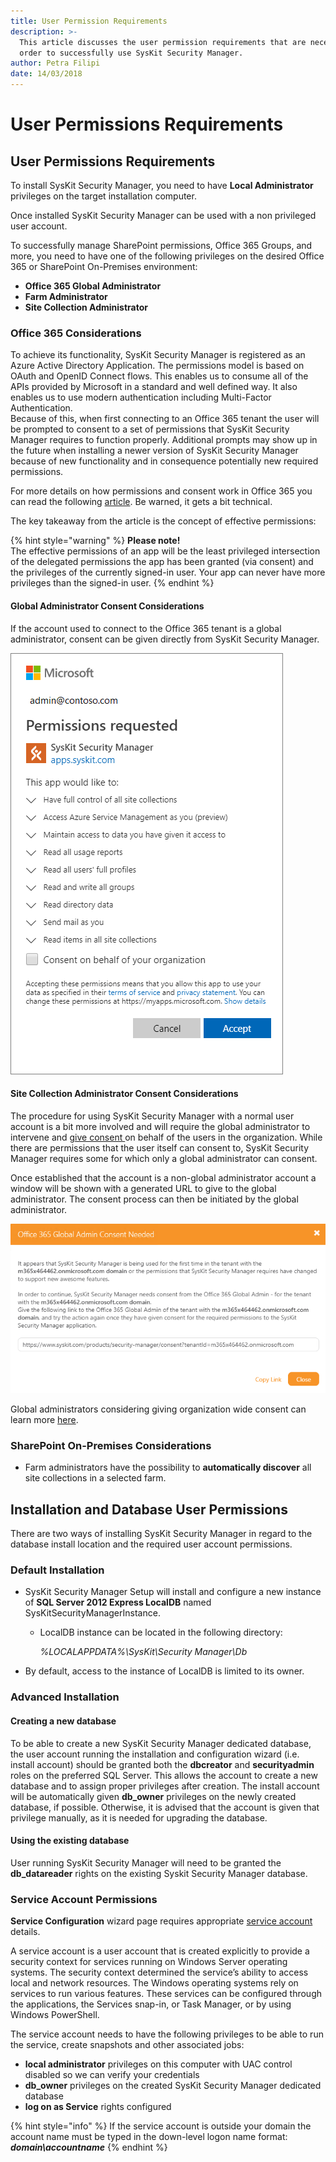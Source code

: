 ```yaml
---
title: User Permission Requirements
description: >-
  This article discusses the user permission requirements that are necessary in
  order to successfully use SysKit Security Manager.
author: Petra Filipi
date: 14/03/2018
---
```


# User Permissions Requirements

## User Permissions Requirements

To install SysKit Security Manager, you need to have **Local Administrator** privileges on the target installation computer.

Once installed SysKit Security Manager can be used with a non privileged user account.

To successfully manage SharePoint permissions, Office 365 Groups, and more, you need to have one of the following privileges on the desired Office 365 or SharePoint On-Premises environment:

* **Office 365 Global Administrator**
* **Farm Administrator**
* **Site Collection Administrator**

### Office 365 Considerations

To achieve its functionality, SysKit Security Manager is registered as an Azure Active Directory Application. The permissions model is based on OAuth and OpenID Connect flows. This enables us to consume all of the APIs provided by Microsoft in a standard and well defined way. It also enables us to use modern authentication including Multi-Factor Authentication.  
Because of this, when first connecting to an Office 365 tenant the user will be prompted to consent to a set of permissions that SysKit Security Manager requires to function properly. Additional prompts may show up in the future when installing a newer version of SysKit Security Manager because of new functionality and in consequence potentially new required permissions.

For more details on how permissions and consent work in Office 365 you can read the following [article](https://docs.microsoft.com/en-us/azure/active-directory/develop/v2-permissions-and-consent). Be warned, it gets a bit technical.

The key takeaway from the article is the concept of effective permissions:

{% hint style="warning" %}
**Please note!**  
The effective permissions of an app will be the least privileged intersection of the delegated permissions the app has been granted \(via consent\) and the privileges of the currently signed-in user. Your app can never have more privileges than the signed-in user.
{% endhint %}

#### Global Administrator Consent Considerations

If the account used to connect to the Office 365 tenant is a global administrator, consent can be given directly from SysKit Security Manager.

![Global Administrator Consent](../.gitbook/assets/admin-contoso.png)

#### Site Collection Administrator Consent Considerations

The procedure for using SysKit Security Manager with a normal user account is a bit more involved and will require the global administrator to intervene and [give consent ](global-admin-consent.md)on behalf of the users in the organization. While there are permissions that the user itself can consent to, SysKit Security Manager requires some for which only a global administrator can consent.

Once established that the account is a non-global administrator account a window will be shown with a generated URL to give to the global administrator. The consent process can then be initiated by the global administrator.

![Office 365 Global Admin Consent Needed ](../.gitbook/assets/office-365-global-admin-consent-needed.png)

Global administrators considering giving organization wide consent can learn more [here](global-admin-consent.md).

### SharePoint On-Premises Considerations

* Farm administrators have the possibility to **automatically discover** all site collections in a selected farm.

## Installation and Database User Permissions

There are two ways of installing SysKit Security Manager in regard to the database install location and the required user account permissions.

### Default Installation

* SysKit Security Manager Setup will install and configure a new instance of **SQL Server 2012 Express LocalDB** named SysKitSecurityManagerInstance.
  * LocalDB instance can be located in the following directory:

    _%LOCALAPPDATA%\SysKit\Security Manager\Db_
* By default, access to the instance of LocalDB is limited to its owner.

### Advanced Installation

#### **Creating a new database**

To be able to create a new SysKit Security Manager dedicated database, the user account running the installation and configuration wizard \(i.e. install account\) should be granted both the **dbcreator** and **securityadmin** roles on the preferred SQL Server. This allows the account to create a new database and to assign proper privileges after creation. The install account will be automatically given **db\_owner** privileges on the newly created database, if possible. Otherwise, it is advised that the account is given that privilege manually, as it is needed for upgrading the database.

#### **Using the existing database**

User running SysKit Security Manager will need to be granted the **db\_datareader** rights on the existing Syskit Security Manager database.

### Service Account Permissions

**Service Configuration** wizard page requires appropriate [service account](https://docs.microsoft.com/en-us/windows/security/identity-protection/access-control/service-accounts) details.

A service account is a user account that is created explicitly to provide a security context for services running on Windows Server operating systems. The security context determined the service’s ability to access local and network resources. The Windows operating systems rely on services to run various features. These services can be configured through the applications, the Services snap-in, or Task Manager, or by using Windows PowerShell.

The service account needs to have the following privileges to be able to run the service, create snapshots and other associated jobs:

* **local administrator** privileges on this computer with UAC control disabled so we can verify your credentials
* **db\_owner** privileges on the created SysKit Security Manager dedicated database
* **log on as Service** rights configured

{% hint style="info" %}
If the service account is outside your domain the account name must be typed in the down-level logon name format: _**domain\accountname**_
{% endhint %}

